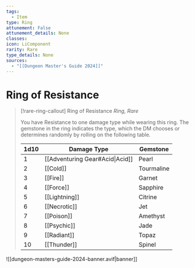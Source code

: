 ```yaml
---
tags:
  - Item
type: Ring
attunement: False
attunement_details: None
classes:
icon: LiComponent
rarity: Rare
type_details: None
sources: 
  - "[[Dungeon Master's Guide 2024]]"
---
```

# Ring of Resistance
>[!rare-ring-callout] Ring of Resistance
>_Ring, Rare_
>
>You have Resistance to one damage type while wearing this ring. The gemstone in the ring indicates the type, which the DM chooses or determines randomly by rolling on the following table.
>
>|1d10|Damage Type|Gemstone|
>|---|---|---|
>|1|[[Adventuring Gear#Acid\|Acid]]|Pearl|
>|2|[[Cold]]|Tourmaline|
>|3|[[Fire]]|Garnet|
>|4|[[Force]]|Sapphire|
>|5|[[Lightning]]|Citrine|
>|6|[[Necrotic]]|Jet|
>|7|[[Poison]]|Amethyst|
>|8|[[Psychic]]|Jade|
>|9|[[Radiant]]|Topaz|
>|10|[[Thunder]]|Spinel|
>


![[dungeon-masters-guide-2024-banner.avif|banner]]